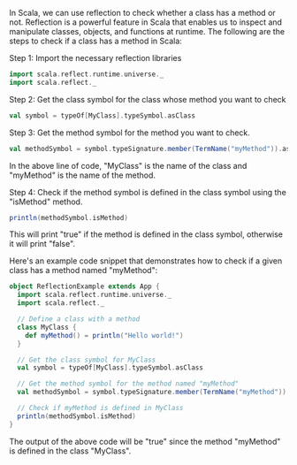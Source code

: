 In Scala, we can use reflection to check whether a class has a method or not. Reflection is a powerful feature in Scala that enables us to inspect and manipulate classes, objects, and functions at runtime. The following are the steps to check if a class has a method in Scala:

Step 1: Import the necessary reflection libraries
```scala
import scala.reflect.runtime.universe._
import scala.reflect._
```

Step 2: Get the class symbol for the class whose method you want to check
```scala
val symbol = typeOf[MyClass].typeSymbol.asClass
```

Step 3: Get the method symbol for the method you want to check.
```scala
val methodSymbol = symbol.typeSignature.member(TermName("myMethod")).asMethod
```
In the above line of code, "MyClass" is the name of the class and "myMethod" is the name of the method.

Step 4: Check if the method symbol is defined in the class symbol using the "isMethod" method.
```scala
println(methodSymbol.isMethod)
```
This will print "true" if the method is defined in the class symbol, otherwise it will print "false".

Here's an example code snippet that demonstrates how to check if a given class has a method named "myMethod":

```scala
object ReflectionExample extends App {
  import scala.reflect.runtime.universe._
  import scala.reflect._

  // Define a class with a method
  class MyClass {
    def myMethod() = println("Hello world!")
  }

  // Get the class symbol for MyClass
  val symbol = typeOf[MyClass].typeSymbol.asClass

  // Get the method symbol for the method named "myMethod"
  val methodSymbol = symbol.typeSignature.member(TermName("myMethod")).asMethod

  // Check if myMethod is defined in MyClass
  println(methodSymbol.isMethod)
}
```

The output of the above code will be "true" since the method "myMethod" is defined in the class "MyClass".